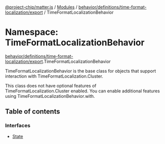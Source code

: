 [@project-chip/matter.js](../README.md) / [Modules](../modules.md) / [behavior/definitions/time-format-localization/export](behavior_definitions_time_format_localization_export.md) / TimeFormatLocalizationBehavior

# Namespace: TimeFormatLocalizationBehavior

[behavior/definitions/time-format-localization/export](behavior_definitions_time_format_localization_export.md).TimeFormatLocalizationBehavior

TimeFormatLocalizationBehavior is the base class for objects that support interaction with TimeFormatLocalization.Cluster.

This class does not have optional features of TimeFormatLocalization.Cluster enabled. You can enable additional
features using TimeFormatLocalizationBehavior.with.

## Table of contents

### Interfaces

- [State](../interfaces/behavior_definitions_time_format_localization_export.TimeFormatLocalizationBehavior.State.md)
